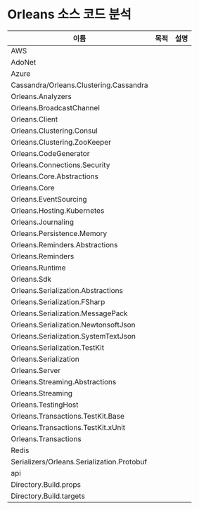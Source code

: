 # Orleans 소스 코드 분석

| 이름 | 목적 | 설명 |
|---|---|---|
|AWS|||
|AdoNet|||
|Azure|||
|Cassandra/Orleans.Clustering.Cassandra|||
|Orleans.Analyzers|||
|Orleans.BroadcastChannel|||
|Orleans.Client|||
|Orleans.Clustering.Consul|||
|Orleans.Clustering.ZooKeeper|||
|Orleans.CodeGenerator|||
|Orleans.Connections.Security|||
|Orleans.Core.Abstractions|||
|Orleans.Core|||
|Orleans.EventSourcing|||
|Orleans.Hosting.Kubernetes|||
|Orleans.Journaling|||
|Orleans.Persistence.Memory|||
|Orleans.Reminders.Abstractions|||
|Orleans.Reminders|||
|Orleans.Runtime|||
|Orleans.Sdk|||
|Orleans.Serialization.Abstractions|||
|Orleans.Serialization.FSharp|||
|Orleans.Serialization.MessagePack|||
|Orleans.Serialization.NewtonsoftJson|||
|Orleans.Serialization.SystemTextJson|||
|Orleans.Serialization.TestKit|||
|Orleans.Serialization|||
|Orleans.Server|||
|Orleans.Streaming.Abstractions|||
|Orleans.Streaming|||
|Orleans.TestingHost|||
|Orleans.Transactions.TestKit.Base|||
|Orleans.Transactions.TestKit.xUnit|||
|Orleans.Transactions|||
|Redis|||
|Serializers/Orleans.Serialization.Protobuf|||
|api|||
|Directory.Build.props|||
Directory.Build.targets|||
